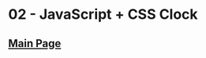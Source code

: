 # 02 - JavaScript + CSS Clock

## <a href='https://github.com/Mugilan-Codes/javascript-30'>Main Page</a>
